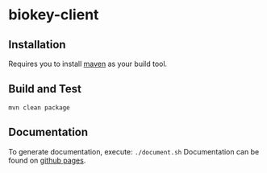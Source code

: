 # biokey-client
## Installation
Requires you to install [maven](https://maven.apache.org/install.html) as your build tool.

## Build and Test
`mvn clean package`

## Documentation
To generate documentation, execute:
`./document.sh`
Documentation can be found on [github pages](https://biokey.github.io/biokey-client/).
